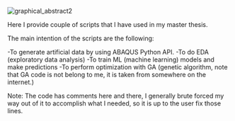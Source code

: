 
![graphical_abstract2](https://github.com/user-attachments/assets/a56eed2a-4662-4d9c-8716-11cd4bb4b9a3)

Here I provide couple of scripts that I have used in my master thesis.

The main intention of the scripts are the following:

-To generate artificial data by using ABAQUS Python API.
-To do EDA (exploratory data analysis)
-To train ML (machine learning) models and make predictions
-To perform optimization with GA (genetic algorithm, note that GA code is not belong to me, it is taken from somewhere on the internet.) 

Note: The code has comments here and there, I generally brute forced my way out of it to accomplish what I needed, so it is up to the user fix those lines.

